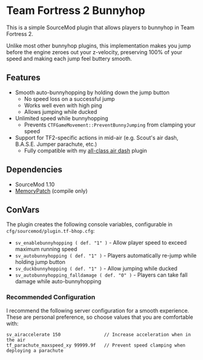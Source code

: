 # Team Fortress 2 Bunnyhop

This is a simple SourceMod plugin that allows players to bunnyhop in Team Fortress 2.

Unlike most other bunnyhop plugins, this implementation makes you jump before the engine zeroes out your z-velocity,
preserving 100% of your speed and making each jump feel buttery smooth.

## Features

* Smooth auto-bunnyhopping by holding down the jump button
    * No speed loss on a successful jump
    * Works well even with high ping
    * Allows jumping while ducked
* Unlimited speed while bunnyhopping
    * Prevents `CTFGameMovement::PreventBunnyJumping` from clamping your speed
* Support for TF2-specific actions in mid-air (e.g. Scout's air dash, B.A.S.E. Jumper parachute, etc.)
    * Fully compatible with my [all-class air dash](https://github.com/Mikusch/air-dash) plugin

## Dependencies

* SourceMod 1.10
* [MemoryPatch](https://github.com/Kenzzer/MemoryPatch) (compile only)

## ConVars

The plugin creates the following console variables, configurable in `cfg/sourcemod/plugin.tf-bhop.cfg`:

* `sv_enablebunnyhopping ( def. "1" )` - Allow player speed to exceed maximum running speed
* `sv_autobunnyhopping ( def. "1" )` - Players automatically re-jump while holding jump button
* `sv_duckbunnyhopping ( def. "1" )` - Allow jumping while ducked
* `sv_autobunnyhopping_falldamage ( def. "0" )` - Players can take fall damage while auto-bunnyhopping

### Recommended Configuration

I recommend the following server configuration for a smooth experience. These are personal preference, so choose values that you are comfortable with:

```
sv_airaccelerate 150                // Increase acceleration when in the air
tf_parachute_maxspeed_xy 99999.9f   // Prevent speed clamping when deploying a parachute
```
